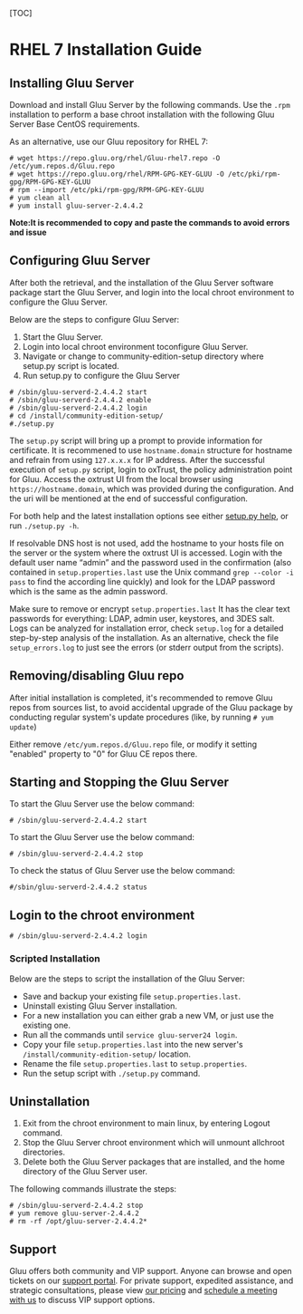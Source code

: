 [TOC]

# RHEL 7 Installation Guide
## Installing Gluu Server 
Download and install Gluu Server by the following commands. Use the
`.rpm` installation to perform a base chroot installation with the
following Gluu Server Base CentOS requirements.

As an alternative, use our Gluu repository for RHEL 7:

```
# wget https://repo.gluu.org/rhel/Gluu-rhel7.repo -O /etc/yum.repos.d/Gluu.repo
# wget https://repo.gluu.org/rhel/RPM-GPG-KEY-GLUU -O /etc/pki/rpm-gpg/RPM-GPG-KEY-GLUU
# rpm --import /etc/pki/rpm-gpg/RPM-GPG-KEY-GLUU
# yum clean all
# yum install gluu-server-2.4.4.2
```

**Note:It is recommended to copy and paste the commands to avoid errors and issue**

## Configuring Gluu Server
After both the retrieval, and the installation of the Gluu Server
software package start the Gluu Server, and login into the local chroot
environment to configure the Gluu Server. 

Below are the steps to configure Gluu Server:

1.  Start the Gluu Server.
2.  Login into local chroot environment toconfigure Gluu Server.
3.  Navigate or change to community-edition-setup directory where setup.py script is located.
4.  Run setup.py to configure the Gluu Server

```
# /sbin/gluu-serverd-2.4.4.2 start
# /sbin/gluu-serverd-2.4.4.2 enable
# /sbin/gluu-serverd-2.4.4.2 login
# cd /install/community-edition-setup/
#./setup.py
```

The `setup.py` script will bring up a prompt to provide information for certificate. It is recommened to use
`hostname.domain` structure for hostname and refrain from using `127.x.x.x`
for IP address. After the successful execution of `setup.py` script, login to oxTrust,
the policy administration point for Gluu. Access the oxtrust UI from the local browser using `https://hostname.domain`, which was provided during the configuration. And the uri will be mentioned at the end of successful configuration.

For both help and the latest installation options see either [setup.py help](./setup_py.md), or run `./setup.py -h`.

If resolvable DNS host is not used, add the hostname to your hosts file on the server or the system where the oxtrust UI is accessed.
Login with the default user name “admin” and the password used in
the confirmation (also contained in `setup.properties.last` use the
Unix command `grep --color -i pass` to find the according line quickly)
and look for the LDAP password which is the same as the admin password.

Make sure to remove or encrypt `setup.properties.last` It has the clear 
text passwords for everything: LDAP, admin user, keystores, and 3DES salt.
Logs can be analyzed for installation error, check `setup.log` for a detailed step-by-step
analysis of the installation. As an alternative, check the file
`setup_errors.log` to just see the errors (or stderr output from the
scripts).

## Removing/disabling Gluu repo

After initial installation is completed, it's recommended to remove Gluu
repos from sources list, to avoid accidental upgrade of the Gluu package by conducting regular system's update procedures (like, by running `# yum update`)

Either remove `/etc/yum.repos.d/Gluu.repo` file, or modify it setting
"enabled" property to "0" for Gluu CE repos there.

## Starting and Stopping the Gluu Server

To start the Gluu Server use the below command:

```
# /sbin/gluu-serverd-2.4.4.2 start
```

To start the Gluu Server use the below command:

```
# /sbin/gluu-serverd-2.4.4.2 stop
```

To check the status of Gluu Server use the below command:

```
#/sbin/gluu-serverd-2.4.4.2 status
```

## Login to the chroot environment

```
# /sbin/gluu-serverd-2.4.4.2 login
```

### Scripted Installation

Below are the steps to script the installation of the Gluu Server:

* Save and backup your existing file `setup.properties.last`.
* Uninstall existing Gluu Server installation.
* For a new installation you can either grab a new VM, or just use the
  existing one.
* Run all the commands until `service gluu-server24 login`.
* Copy your file `setup.properties.last` into the new server's
  `/install/community-edition-setup/` location.
* Rename the file `setup.properties.last` to `setup.properties`.
* Run the setup script with `./setup.py` command.

## Uninstallation

1.  Exit from the chroot environment to main linux, by entering Logout command.  
2.  Stop the Gluu Server chroot environment which will unmount allchroot directories. 
3.  Delete both the Gluu Server packages that are installed, and the home directory of the Gluu Server user.

The following commands illustrate the steps:

```
# /sbin/gluu-serverd-2.4.4.2 stop
# yum remove gluu-server-2.4.4.2
# rm -rf /opt/gluu-server-2.4.4.2*
```
## Support

Gluu offers both community and VIP support. Anyone can browse and open
tickets on our [support portal](http://support.gluu.org). For private
support, expedited assistance, and strategic consultations, please view
[our pricing](http://gluu.org/pricing) and [schedule a meeting with
us](http://gluu.org/booking) to discuss VIP support options.
